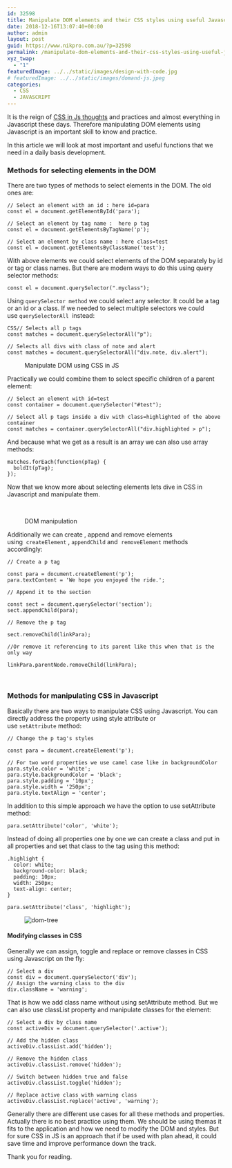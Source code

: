 ```yaml
---
id: 32598
title: Manipulate DOM elements and their CSS styles using useful Javascript methods
date: 2018-12-16T13:07:40+00:00
author: admin
layout: post
guid: https://www.nikpro.com.au/?p=32598
permalink: /manipulate-dom-elements-and-their-css-styles-using-useful-javascript-methods/
xyz_twap:
  - "1"
featuredImage: ../../static/images/design-with-code.jpg
# featuredImage: ../../static/images/domand-js.jpeg
categories:
  - CSS
  - JAVASCRIPT
---
```


It is the reign of <a rel="noreferrer noopener" aria-label="It is the reign of CSS in Js thoughts and practices and almost everything in Javascript these days. Therefore manipulating DOM elements using Javascript is an important skill to know and practice. (opens in a new tab)" href="https://css-tricks.com/css-in-js-ftw-wtf/" target="_blank">CSS in Js thoughts</a> and practices and almost everything in Javascript these days. Therefore manipulating DOM elements using Javascript is an important skill to know and practice.

In this article we will look at most important and useful functions that we need in a daily basis development.

### Methods for selecting elements in the DOM

There are two types of methods to select elements in the DOM. The old ones are:


```
// Select an element with an id : here id=para
const el = document.getElementById('para');

// Select an element by tag name :  here p tag
const el = document.getElementsByTagName('p');

// Select an element by class name : here class=test
const el = document.getElementsByClassName('test');
```


With above elements we could select elements of the DOM separately by id or tag or class names. But there are modern ways to do this using query selector methods:

```
const el = document.querySelector(".myclass");
```


Using&nbsp;`querySelector method`&nbsp;we could select any selector. It could be a tag or an id or a class. If we needed to select multiple selectors we could use&nbsp;`querySelectorAll`&nbsp; instead:


```
CSS// Selects all p tags
const matches = document.querySelectorAll("p");

// Selects all divs with class of note and alert
const matches = document.querySelectorAll("div.note, div.alert");

```


<div class="wp-block-image">
  <figure class="aligncenter"><img src="https://www.nikpro.com.auhtmlDOM.png" alt="" class="wp-image-32602" srcset="https://testgatsby.localhtmlDOM.png 225w, https://testgatsby.localhtmlDOM-150x150.png 150w" sizes="(max-width: 225px) 100vw, 225px" /><figcaption>Manipulate DOM using CSS in JS</figcaption></figure>
</div>

Practically we could combine them to select specific children of a parent element:


```
// Select an element with id=test
const container = document.querySelector("#test");

// Select all p tags inside a div with class=highlighted of the above container
const matches = container.querySelectorAll("div.highlighted > p");
```


And because what we get as a result is an array we can also use array methods:


```
matches.forEach(function(pTag) {
  boldIt(pTag);
});
```


Now that we know more about selecting elements lets dive in CSS in Javascript and manipulate them.<figure class="wp-block-image">

<img src="https://www.nikpro.com.audom-manipulation-1024x576.png" alt="" class="wp-image-32600" srcset="https://testgatsby.localdom-manipulation-1024x576.png 1024w, https://testgatsby.localdom-manipulation-300x169.png 300w, https://testgatsby.localdom-manipulation-768x432.png 768w, https://testgatsby.localdom-manipulation-1568x882.png 1568w" sizes="(max-width: 1024px) 100vw, 1024px" /> <figcaption>  
DOM manipulation

</figcaption></figure>

Additionally we can create , append and remove elements using&nbsp;&nbsp;`createElement`&nbsp;, `appendChild`&nbsp;and &nbsp;`removeElement` methods accordingly:


```
// Create a p tag

const para = document.createElement('p');
para.textContent = 'We hope you enjoyed the ride.';

// Append it to the section

const sect = document.querySelector('section');
sect.appendChild(para);

// Remove the p tag

sect.removeChild(linkPara);

//Or remove it referencing to its parent like this when that is the only way

linkPara.parentNode.removeChild(linkPara);
```


&nbsp;

### Methods for manipulating CSS in Javascript

Basically there are two ways to manipulate CSS using Javascript. You can directly address the property using style attribute or use&nbsp;`setAttribute`&nbsp;method:


```
// Change the p tag's styles

const para = document.createElement('p');

// For two word properties we use camel case like in backgroundColor
para.style.color = 'white';
para.style.backgroundColor = 'black';
para.style.padding = '10px';
para.style.width = '250px';
para.style.textAlign = 'center';

```


In addition to this simple approach we have the option to use setAttribute method:

```
para.setAttribute('color', 'white');
```


Instead of doing all properties one by one we can create a class and put in all properties and set that class to the tag using this method:


```
.highlight {
  color: white;
  background-color: black;
  padding: 10px;
  width: 250px;
  text-align: center;
}

para.setAttribute('class', 'highlight');
```
<figure class="wp-block-image">

<img src="https://www.nikpro.com.audom-tree.png" alt="dom-tree" class="wp-image-32605" srcset="https://testgatsby.localdom-tree.png 665w, https://testgatsby.localdom-tree-300x128.png 300w" sizes="(max-width: 665px) 100vw, 665px" /> </figure>

#### Modifying classes in CSS

Generally we can assign, toggle and replace or remove classes in CSS using Javascript on the fly:


```
// Select a div
const div = document.querySelector('div');
// Assign the warning class to the div
div.className = 'warning';
```


That is how we add class name without using setAttribute method. But we can also use classList property and manipulate classes for the element:


```
// Select a div by class name
const activeDiv = document.querySelector('.active');

// Add the hidden class
activeDiv.classList.add('hidden'); 

// Remove the hidden class
activeDiv.classList.remove('hidden'); 

// Switch between hidden true and false
activeDiv.classList.toggle('hidden');

// Replace active class with warning class
activeDiv.classList.replace('active', 'warning');
```


Generally there are different use cases for all these methods and properties. Actually there is no best practice using them. We should be using themas it fits to the application and how we need to modify the DOM and styles. But for sure CSS in JS is an approach that if be used with plan ahead, it could save time and improve performance down the track.

Thank you for reading.
